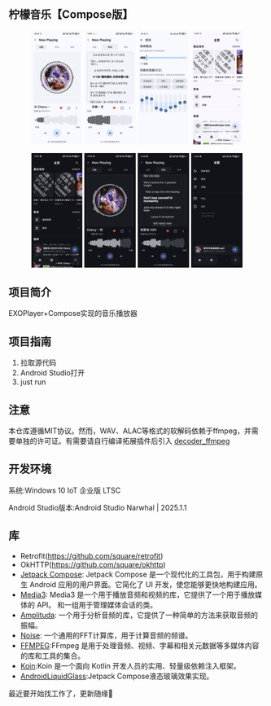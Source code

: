 ## 柠檬音乐【Compose版】

<p align="center">

<img src="/img/Screenshot_20250728_201015.png" width="20%"/>
<img src="/img/Screenshot_20250730_174948.png" width="20%"/>
<img src="/img/Screenshot_20250621_231303.png" width="20%"/>
<img src="/img/Screenshot_20250731_143921.png" width="20%"/>
</p>

<p align="center">
<img src="/img/Screenshot_20250731_144222.png" width="20%"/>
<img src="/img/Screenshot_20250731_144309.png" width="20%"/>
<img src="/img/Screenshot_20250731_144457.png" width="20%"/>
<img src="/img/Screenshot_20250731_144531.png" width="20%"/>
</p>

## 项目简介

EXOPlayer+Compose实现的音乐播放器

## 项目指南

1. 拉取源代码
2. Android Studio打开
3. just run

## 注意

本仓库遵循MIT协议。然而，WAV、ALAC等格式的软解码依赖于ffmpeg，并需要单独的许可证。有需要请自行编译拓展插件后引入
[decoder_ffmpeg](https://github.com/androidx/media/tree/release/libraries/decoder_ffmpeg)


## 开发环境

系统:Windows 10 IoT 企业版 LTSC

Android Studio版本:Android Studio Narwhal | 2025.1.1

## 库

- Retrofit(https://github.com/square/retrofit)
- OkHTTP(https://github.com/square/okhttp)
- [Jetpack Compose](https://developer.android.com/compose): Jetpack Compose 是一个现代化的工具包，用于构建原生
  Android 应用的用户界面。它简化了 UI 开发，使您能够更快地构建应用。
- [Media3](https://github.com/androidx/media): Media3 是一个用于播放音频和视频的库，它提供了一个用于播放媒体的
  API。
  和一组用于管理媒体会话的类。
- [Amplituda](https://github.com/lincollincol/Amplituda): 一个用于分析音频的库，它提供了一种简单的方法来获取音频的振幅。
- [Noise](https://github.com/paramsen/noise): 一个通用的FFT计算库，用于计算音频的频谱。
- [FFMPEG](https://github.com/FFmpeg/FFmpeg):FFmpeg 是用于处理音频、视频、字幕和相关元数据等多媒体内容的库和工具的集合。
- [Koin](https://github.com/InsertKoinIO/koin):Koin 是一个面向 Kotlin 开发人员的实用、轻量级依赖注入框架。
- [AndroidLiquidGlass](https://github.com/Kyant0/AndroidLiquidGlass):Jetpack Compose液态玻璃效果实现。

最近要开始找工作了，更新随缘🌈


